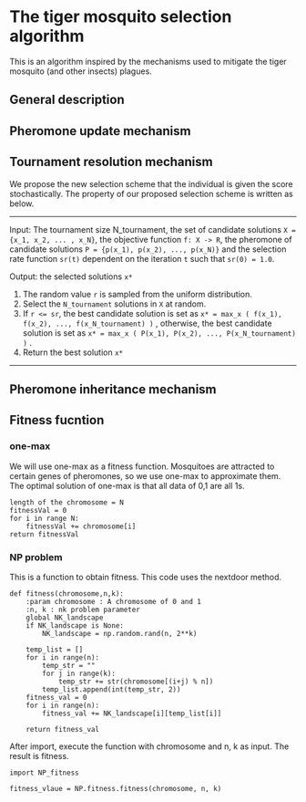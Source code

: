 # The tiger mosquito selection algorithm

This is an algorithm inspired by the mechanisms used to mitigate the tiger mosquito (and other insects) plagues.

## General description

## Pheromone update mechanism

## Tournament resolution mechanism
We propose the new selection scheme that the individual is given the score stochastically.
The property of our proposed selection scheme is written as below.

---

Input: The tournament size N_tournament, the set of candidate solutions `X = {x_1, x_2, ... , x_N}`, the objective function `f: X -> R`, the pheromone of candidate solutions `P = {p(x_1), p(x_2), ..., p(x_N)}` and the selection rate function `sr(t)` dependent on the iteration `t` such that `sr(0) = 1.0`.

Output: the selected solutions `x*`

1.	The random value `r` is sampled from the uniform distribution.
2.	Select the `N_tournament` solutions in `X` at random.
3.	If `r <= sr`, the best candidate solution is set as `x* = max_x ( f(x_1), f(x_2), ..., f(x_N_tournament) )` ,
otherwise, the best candidate solution is set as `x* = max_x ( P(x_1), P(x_2), ..., P(x_N_tournament) )` .
4.	Return the best solution `x*`

---

## Pheromone inheritance mechanism

## Fitness fucntion
### one-max
We will use one-max as a fitness function. Mosquitoes are attracted to certain genes of pheromones, so we use one-max to approximate them. The optimal solution of one-max is that all data of 0,1 are all 1s.
```
length of the chromosome = N
fitnessVal = 0
for i in range N:
    fitnessVal += chromosome[i]
return fitnessVal
```

### NP problem

This is a function to obtain fitness. This code uses the nextdoor method.
``` python3
def fitness(chromosome,n,k):
    :param chromosome : A chromosome of 0 and 1
    :n, k : nk problem parameter
    global NK_landscape
    if NK_landscape is None:
        NK_landscape = np.random.rand(n, 2**k)

    temp_list = []
    for i in range(n):
        temp_str = ""
        for j in range(k):
            temp_str += str(chromosome[(i+j) % n])
        temp_list.append(int(temp_str, 2))
    fitness_val = 0
    for i in range(n):
        fitness_val += NK_landscape[i][temp_list[i]]

    return fitness_val
```

After import, execute the function with chromosome and n, k as input. The result is fitness.
``` python3
import NP_fitness

fitness_vlaue = NP.fitness.fitness(chromosome, n, k)
```
